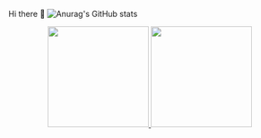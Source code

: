  Hi there 👋
  ![Anurag's GitHub stats](https://github-readme-stats.vercel.app/api?username=GuilhermeAntonio&show_icons=true&theme=radical)

<div align="center">
  <a href="https://github.com/GuilhermeAntonio">

  <img height="180em" src="https://github-readme-stats.vercel.app/api?username=GuilhermeAntonio&show_icons=true&theme=dracula&include_all_commits=true&count_private=true"/>
  <img height="180em" src="https://github-readme-stats.vercel.app/api/top-langs/?username=GuilhermeAntonio&layout=compact&langs_count=7&theme=dracula"/>
</div>
 
 
 
<!--
**GuilhermeAntonio/GuilhermeAntonio** is a ✨ _special_ ✨ repository because its `README.md` (this file) appears on your GitHub profile.

Here are some ideas to get you started:

- 🔭 I’m currently working on ...
- 🌱 I’m currently learning ...
- 👯 I’m looking to collaborate on ...
- 🤔 I’m looking for help with ...
- 💬 Ask me about ...
- 📫 How to reach me: ...
- 😄 Pronouns: ...
- ⚡ Fun fact: ...
-->
